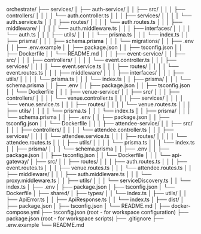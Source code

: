 orchestrate/
├── services/
│   ├── auth-service/
│   │   ├── src/
│   │   │   ├── controllers/
│   │   │   │   └── auth.controller.ts
│   │   │   ├── services/
│   │   │   │   └── auth.service.ts
│   │   │   ├── routes/
│   │   │   │   └── auth.routes.ts
│   │   │   ├── middleware/
│   │   │   │   └── auth.middleware.ts
│   │   │   ├── interfaces/
│   │   │   │   └── auth.ts
│   │   │   ├── utils/
│   │   │   │   └── prisma.ts
│   │   │   └── index.ts
│   │   ├── prisma/
│   │   │   ├── schema.prisma
│   │   │   └── migrations/
│   │   ├── .env
│   │   ├── .env.example
│   │   ├── package.json
│   │   ├── tsconfig.json
│   │   ├── Dockerfile
│   │   └── README.md
│   │
│   ├── event-service/
│   │   ├── src/
│   │   │   ├── controllers/
│   │   │   │   └── event.controller.ts
│   │   │   ├── services/
│   │   │   │   └── event.service.ts
│   │   │   ├── routes/
│   │   │   │   └── event.routes.ts
│   │   │   ├── middleware/
│   │   │   ├── interfaces/
│   │   │   ├── utils/
│   │   │   │   └── prisma.ts
│   │   │   └── index.ts
│   │   ├── prisma/
│   │   │   └── schema.prisma
│   │   ├── .env
│   │   ├── package.json
│   │   ├── tsconfig.json
│   │   └── Dockerfile
│   │
│   ├── venue-service/
│   │   ├── src/
│   │   │   ├── controllers/
│   │   │   │   └── venue.controller.ts
│   │   │   ├── services/
│   │   │   │   └── venue.service.ts
│   │   │   ├── routes/
│   │   │   │   └── venue.routes.ts
│   │   │   ├── utils/
│   │   │   │   └── prisma.ts
│   │   │   └── index.ts
│   │   ├── prisma/
│   │   │   └── schema.prisma
│   │   ├── .env
│   │   ├── package.json
│   │   ├── tsconfig.json
│   │   └── Dockerfile
│   │
│   ├── attendee-service/
│   │   ├── src/
│   │   │   ├── controllers/
│   │   │   │   └── attendee.controller.ts
│   │   │   ├── services/
│   │   │   │   └── attendee.service.ts
│   │   │   ├── routes/
│   │   │   │   └── attendee.routes.ts
│   │   │   ├── utils/
│   │   │   │   └── prisma.ts
│   │   │   └── index.ts
│   │   ├── prisma/
│   │   │   └── schema.prisma
│   │   ├── .env
│   │   ├── package.json
│   │   ├── tsconfig.json
│   │   └── Dockerfile
│   │
│   └── api-gateway/
│       ├── src/
│       │   ├── routes/
│       │   │   ├── auth.routes.ts
│       │   │   ├── event.routes.ts
│       │   │   ├── venue.routes.ts
│       │   │   └── attendee.routes.ts
│       │   ├── middleware/
│       │   │   ├── auth.middleware.ts
│       │   │   └── proxy.middleware.ts
│       │   ├── utils/
│       │   │   └── serviceDiscovery.ts
│       │   └── index.ts
│       ├── .env
│       ├── package.json
│       ├── tsconfig.json
│       └── Dockerfile
│
├── shared/
│   ├── types/
│   │   └── index.ts
│   ├── utils/
│   │   ├── ApiError.ts
│   │   ├── ApiResponse.ts
│   │   └── index.ts
│   ├── dist/
│   ├── package.json
│   ├── tsconfig.json
│   └── README.md
│
├── docker-compose.yml
├── tsconfig.json (root - for workspace configuration)
├── package.json (root - for workspace scripts)
├── .gitignore
├── .env.example
└── README.md
